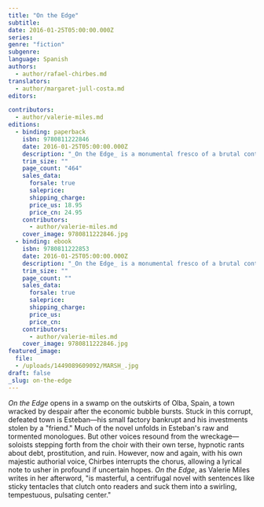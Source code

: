 ```yaml
---
title: "On the Edge"
subtitle:
date: 2016-01-25T05:00:00.000Z
series:
genre: "fiction"
subgenre:
language: Spanish
authors:
  - author/rafael-chirbes.md
translators:
  - author/margaret-jull-costa.md
editors:

contributors:
  - author/valerie-miles.md
editions:
  - binding: paperback
    isbn: 9780811222846
    date: 2016-01-25T05:00:00.000Z
    description: "_On the Edge_ is a monumental fresco of a brutal contemporary Spain in free fall "
    trim_size: ""
    page_count: "464"
    sales_data:
      forsale: true
      saleprice:
      shipping_charge:
      price_us: 18.95
      price_cn: 24.95
    contributors:
      - author/valerie-miles.md
    cover_image: 9780811222846.jpg
  - binding: ebook
    isbn: 9780811222853
    date: 2016-01-25T05:00:00.000Z
    description: "_On the Edge_ is a monumental fresco of a brutal contemporary Spain in free fall "
    trim_size: ""
    page_count: ""
    sales_data:
      forsale: true
      saleprice:
      shipping_charge:
      price_us:
      price_cn:
    contributors:
      - author/valerie-miles.md
    cover_image: 9780811222846.jpg
featured_image:
  file:
  - /uploads/1449089609092/MARSH_.jpg
draft: false
_slug: on-the-edge
---
```


_On the Edge_ opens in a swamp on the outskirts of Olba, Spain, a town wracked by despair after the economic bubble bursts. Stuck in this corrupt, defeated town is Esteban—his small factory bankrupt and his investments stolen by a "friend." Much of the novel unfolds in Esteban's raw and tormented monologues. But other voices resound from the wreckage—soloists stepping forth from the choir with their own terse, hypnotic rants about debt, prostitution, and ruin. However, now and again, with his own majestic authorial voice, Chirbes interrupts the chorus, allowing a lyrical note to usher in profound if uncertain hopes. _On the Edge_, as Valerie Miles writes in her afterword, "is masterful, a centrifugal novel with sentences like sticky tentacles that clutch onto readers and suck them into a swirling, tempestuous, pulsating center."
